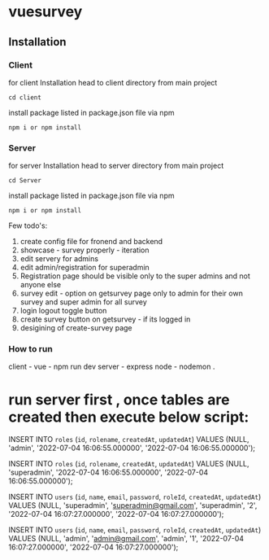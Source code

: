 # vuesurvey

## Installation

### Client

for client Installation head to client directory from main project

```
cd client
```

install package listed in package.json file via npm

```
npm i or npm install
```

### Server

for server Installation head to server directory from main project

```
cd Server

```

install package listed in package.json file via npm

```
npm i or npm install
```

Few todo's:

1. create config file for fronend and backend
2. showcase - survey properly - iteration
3. edit servery for admins
4. edit admin/registration for superadmin
5. Registration page should be visible only to the super admins and not anyone else
6. survey edit - option on getsurvey page only to admin for their own survey and super admin for all survey
7. login logout toggle button
8. create survey button on getsurvey - if its logged in
9. desigining of create-survey page

### How to run

client - vue - npm run dev
server - express node - nodemon .

###

# run server first , once tables are created then execute below script:

INSERT INTO `roles` (`id`, `rolename`, `createdAt`, `updatedAt`) VALUES (NULL, 'admin', '2022-07-04 16:06:55.000000', '2022-07-04 16:06:55.000000');

INSERT INTO `roles` (`id`, `rolename`, `createdAt`, `updatedAt`) VALUES (NULL, 'superadmin', '2022-07-04 16:06:55.000000', '2022-07-04 16:06:55.000000');

INSERT INTO `users` (`id`, `name`, `email`, `password`, `roleId`, `createdAt`, `updatedAt`) VALUES (NULL, 'superadmin', 'superadmin@gmail.com', 'superadmin', '2', '2022-07-04 16:07:27.000000', '2022-07-04 16:07:27.000000');

INSERT INTO `users` (`id`, `name`, `email`, `password`, `roleId`, `createdAt`, `updatedAt`) VALUES (NULL, 'admin', 'admin@gmail.com', 'admin', '1', '2022-07-04 16:07:27.000000', '2022-07-04 16:07:27.000000');
